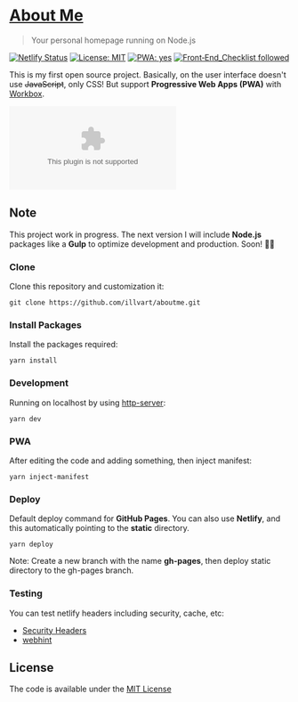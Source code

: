 # [About Me](https://github.com/illvart/aboutme)

> Your personal homepage running on Node.js

[![Netlify Status](https://api.netlify.com/api/v1/badges/70385d31-12e1-4f15-9370-f49d78870f3b/deploy-status)](https://app.netlify.com/sites/illvart-aboutme/deploys)
[![License: MIT](https://img.shields.io/badge/License-MIT-blue.svg)](LICENSE)
[![PWA: yes](https://img.shields.io/badge/PWA-yes-%235A0FC8.svg)](https://developers.google.com/web/progressive-web-apps)
[![Front‑End_Checklist followed](https://img.shields.io/badge/Front‑End_Checklist-followed-brightgreen.svg)](https://github.com/thedaviddias/Front-End-Checklist)

This is my first open source project. Basically, on the user interface doesn't use ~~JavaScript~~, only CSS! But support **Progressive Web Apps (PWA)** with [Workbox](https://github.com/GoogleChrome/workbox).

![Screenshot](https://cdn.staticaly.com/screenshot/illvart-aboutme.netlify.com?fullPage=true)

## Note
This project work in progress. The next version I will include **Node.js** packages like a **Gulp** to optimize development and production. Soon! 🙇‍♂️

### Clone
Clone this repository and customization it:

```
git clone https://github.com/illvart/aboutme.git
```

### Install Packages
Install the packages required:

```
yarn install
```

### Development
Running on localhost by using [http-server](https://github.com/indexzero/http-server):

```
yarn dev
```

### PWA
After editing the code and adding something, then inject manifest:

```
yarn inject-manifest
```

### Deploy
Default deploy command for **GitHub Pages**. You can also use **Netlify**, and this automatically pointing to the **static** directory.

```
yarn deploy
```

Note: Create a new branch with the name **gh-pages**, then deploy static directory to the gh-pages branch.

### Testing
You can test netlify headers including security, cache, etc:

- [Security Headers](https://securityheaders.com/?q=https://illvart-aboutme.netlify.com&followRedirects=on)
- [webhint](https://webhint.io/scanner/572b907a-c552-48d0-a86b-f4a7515829e4)

## License
The code is available under the [MIT License](LICENSE)
